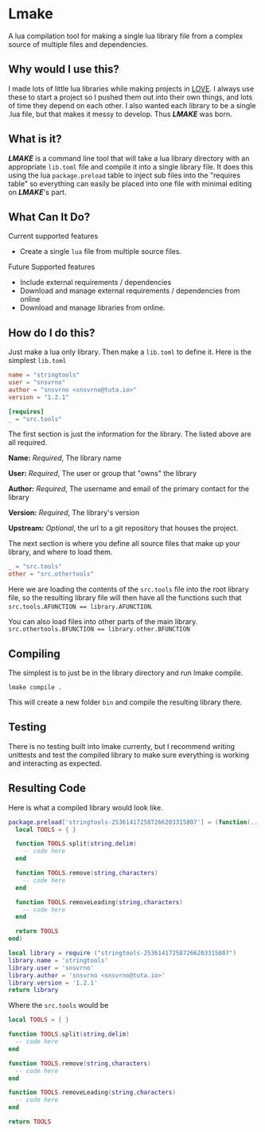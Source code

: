 # Lmake

A lua compilation tool for making a single lua library file from a complex source of multiple files and dependencies.

## Why would I use this?

I made lots of little lua libraries while making projects in [LOVE](https://love2d.org). I always use these to start a project so I pushed them out into their own things, and lots of time they depend on each other. I also wanted each library to be a single .lua file, but that makes it messy to develop. Thus ***LMAKE*** was born.

## What is it?

***LMAKE*** is a command line tool that will take a lua library directory with an appropriate `lib.toml` file and compile it into a single library file. It does this using the lua `package.preload` table to inject sub files into the "requires table" so everything can easily be placed into one file with minimal editing on ***LMAKE***'s part.

## What Can It Do?

Current supported features

- Create a single `lua` file from multiple source files.

Future Supported features

- Include external requirements / dependencies
- Download and manage external requirements / dependencies from online
- Download and manage libraries from online.

## How do I do this?

Just make a lua only library. Then make a `lib.toml` to define it. Here is the simplest `lib.toml`

```toml
name = "stringtools"
user = "snsvrno"
author = "snsvrno <snsvrno@tuta.io>"
version = "1.2.1"

[requires]
_ = "src.tools"
```

The first section is just the information for the library. The listed above are all required.

**Name:** *Required*, The library name

**User:** *Required*, The user or group that "owns" the library

**Author:** *Required*, The username and email of the primary contact for the library

**Version:** *Required*, The library's version

**Upstream:** *Optional*, the url to a git repository that houses the project.

The next section is where you define all source files that make up your library, and where to load them.

```toml
_ = "src.tools"
other = "src.othertools"
```

Here we are loading the contents of the `src.tools` file into the root library file, so the resulting library file will then have all the functions such that `src.tools.AFUNCTION == library.AFUNCTION`.

You can also load files into other parts of the main library. `src.othertools.BFUNCTION == library.other.BFUNCTION`

## Compiling

The simplest is to just be in the library directory and run lmake compile.

```
lmake compile .
```

This will create a new folder `bin` and compile the resulting library there. 

## Testing

There is no testing built into lmake currenty, but I recommend writing unittests and test the compiled library to make sure everything is working and interacting as expected.

## Resulting Code

Here is what a compiled library would look like.

```lua
package.preload['stringtools-253614172587266203315807'] = (function(...)
  local TOOLS = { }

  function TOOLS.split(string,delim)
    -- code here
  end

  function TOOLS.remove(string,characters)
    -- code here
  end

  function TOOLS.removeLeading(string,characters)
    -- code here
  end

  return TOOLS
end)

local library = require ("stringtools-253614172587266203315807")
library.name = 'stringtools'
library.user = 'snsvrno'
library.author = 'snsvrno <snsvrno@tuta.io>'
library.version = '1.2.1'
return library
```

Where the `src.tools` would be 

```lua
local TOOLS = { }

function TOOLS.split(string,delim)
  -- code here
end

function TOOLS.remove(string,characters)
  -- code here
end

function TOOLS.removeLeading(string,characters)
  -- code here
end

return TOOLS
```